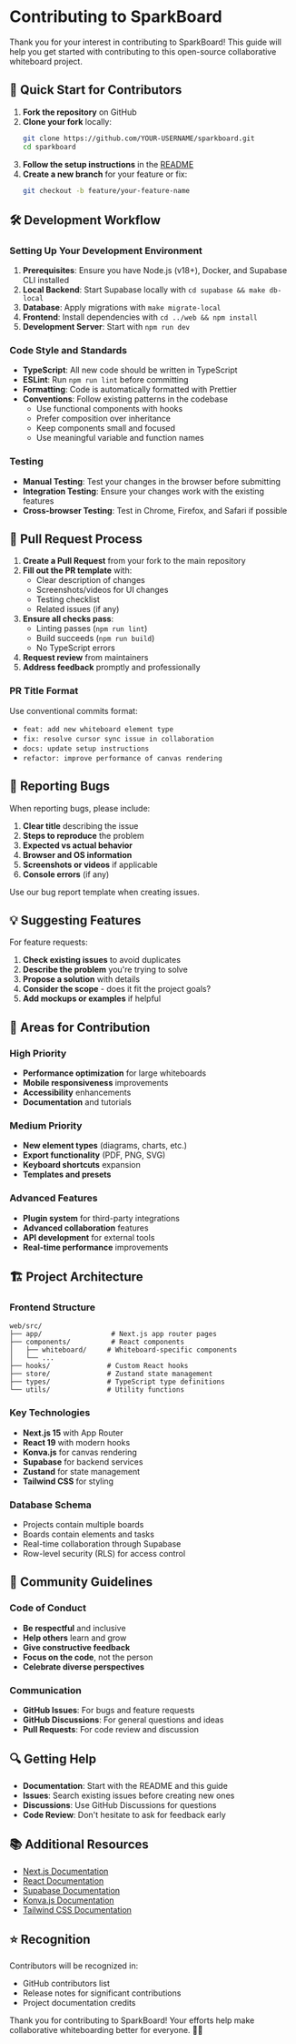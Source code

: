# Contributing to SparkBoard

Thank you for your interest in contributing to SparkBoard! This guide will help you get started with contributing to this open-source collaborative whiteboard project.

## 🚀 Quick Start for Contributors

1. **Fork the repository** on GitHub
2. **Clone your fork** locally:
   ```bash
   git clone https://github.com/YOUR-USERNAME/sparkboard.git
   cd sparkboard
   ```
3. **Follow the setup instructions** in the [README](README.md#local-development-setup)
4. **Create a new branch** for your feature or fix:
   ```bash
   git checkout -b feature/your-feature-name
   ```

## 🛠️ Development Workflow

### Setting Up Your Development Environment

1. **Prerequisites**: Ensure you have Node.js (v18+), Docker, and Supabase CLI installed
2. **Local Backend**: Start Supabase locally with `cd supabase && make db-local`
3. **Database**: Apply migrations with `make migrate-local`
4. **Frontend**: Install dependencies with `cd ../web && npm install`
5. **Development Server**: Start with `npm run dev`

### Code Style and Standards

- **TypeScript**: All new code should be written in TypeScript
- **ESLint**: Run `npm run lint` before committing
- **Formatting**: Code is automatically formatted with Prettier
- **Conventions**: Follow existing patterns in the codebase
  - Use functional components with hooks
  - Prefer composition over inheritance
  - Keep components small and focused
  - Use meaningful variable and function names

### Testing

- **Manual Testing**: Test your changes in the browser before submitting
- **Integration Testing**: Ensure your changes work with the existing features
- **Cross-browser Testing**: Test in Chrome, Firefox, and Safari if possible

## 📝 Pull Request Process

1. **Create a Pull Request** from your fork to the main repository
2. **Fill out the PR template** with:
   - Clear description of changes
   - Screenshots/videos for UI changes
   - Testing checklist
   - Related issues (if any)
3. **Ensure all checks pass**:
   - Linting passes (`npm run lint`)
   - Build succeeds (`npm run build`)
   - No TypeScript errors
4. **Request review** from maintainers
5. **Address feedback** promptly and professionally

### PR Title Format
Use conventional commits format:
- `feat: add new whiteboard element type`
- `fix: resolve cursor sync issue in collaboration`
- `docs: update setup instructions`
- `refactor: improve performance of canvas rendering`

## 🐛 Reporting Bugs

When reporting bugs, please include:

1. **Clear title** describing the issue
2. **Steps to reproduce** the problem
3. **Expected vs actual behavior**
4. **Browser and OS information**
5. **Screenshots or videos** if applicable
6. **Console errors** (if any)

Use our bug report template when creating issues.

## 💡 Suggesting Features

For feature requests:

1. **Check existing issues** to avoid duplicates
2. **Describe the problem** you're trying to solve
3. **Propose a solution** with details
4. **Consider the scope** - does it fit the project goals?
5. **Add mockups or examples** if helpful

## 🎯 Areas for Contribution

### High Priority
- **Performance optimization** for large whiteboards
- **Mobile responsiveness** improvements
- **Accessibility** enhancements
- **Documentation** and tutorials

### Medium Priority
- **New element types** (diagrams, charts, etc.)
- **Export functionality** (PDF, PNG, SVG)
- **Keyboard shortcuts** expansion
- **Templates and presets**

### Advanced Features
- **Plugin system** for third-party integrations
- **Advanced collaboration** features
- **API development** for external tools
- **Real-time performance** improvements

## 🏗️ Project Architecture

### Frontend Structure
```
web/src/
├── app/                 # Next.js app router pages
├── components/          # React components
│   ├── whiteboard/     # Whiteboard-specific components
│   └── ...
├── hooks/              # Custom React hooks
├── store/              # Zustand state management
├── types/              # TypeScript type definitions
└── utils/              # Utility functions
```

### Key Technologies
- **Next.js 15** with App Router
- **React 19** with modern hooks
- **Konva.js** for canvas rendering
- **Supabase** for backend services
- **Zustand** for state management
- **Tailwind CSS** for styling

### Database Schema
- Projects contain multiple boards
- Boards contain elements and tasks
- Real-time collaboration through Supabase
- Row-level security (RLS) for access control

## 🤝 Community Guidelines

### Code of Conduct
- **Be respectful** and inclusive
- **Help others** learn and grow
- **Give constructive feedback**
- **Focus on the code**, not the person
- **Celebrate diverse perspectives**

### Communication
- **GitHub Issues**: For bugs and feature requests
- **GitHub Discussions**: For general questions and ideas
- **Pull Requests**: For code review and discussion

## 🔍 Getting Help

- **Documentation**: Start with the README and this guide
- **Issues**: Search existing issues before creating new ones
- **Discussions**: Use GitHub Discussions for questions
- **Code Review**: Don't hesitate to ask for feedback early

## 📚 Additional Resources

- [Next.js Documentation](https://nextjs.org/docs)
- [React Documentation](https://react.dev)
- [Supabase Documentation](https://supabase.com/docs)
- [Konva.js Documentation](https://konvajs.org/docs/)
- [Tailwind CSS Documentation](https://tailwindcss.com/docs)

## ⭐ Recognition

Contributors will be recognized in:
- GitHub contributors list
- Release notes for significant contributions
- Project documentation credits

Thank you for contributing to SparkBoard! Your efforts help make collaborative whiteboarding better for everyone. 🎨✨